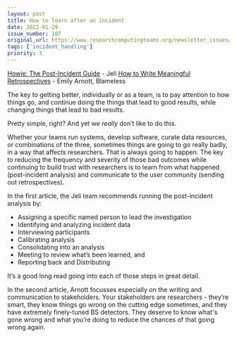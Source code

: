 ```yaml
---
layout: post
title: How to learn after an incident
date: 2022-01-29
issue_number: 107
original_url: https://www.researchcomputingteams.org/newsletter_issues/0107
tags: ['incident_handling']
priority: 3
---
```


<!-- markdownlint-disable MD033 -->
<!-- markdownlint-disable MD041 -->
<!-- markdownlint-disable MD049 -->

[Howie: The Post-Incident Guide](https://www.jeli.io/howie-the-post-incident-guide/) - Jeli
[How to Write Meaningful Retrospectives](https://www.blameless.com/incident-response/how-to-write-meaningful-retrospectives) - Emily Arnott, Blameless

The key to getting better, individually or as a team, is to pay attention to how things go, and continue doing the things that lead to good results, while changing things that lead to bad results.

Pretty simple, right?  And yet we *really* don’t like to do this.

Whether your teams run systems, develop software, curate data resources, or combinations of the three, sometimes things are going to go really badly, in a way that affects researchers.  That is always going to happen.  The key to reducing the frequency and severity of those bad outcomes while continuing to build trust with researchers is to learn from what happened (post-incident analysis) and communicate to the user community (sending out retrospectives).

In the first article, the Jeli team recommends running the post-incident analysis by:

- Assigning a specific named person to lead the investigation
- Identifying and analyzing incident data
- Interviewing participants
- Calibrating analysis
- Consolidating into an analysis
- Meeting to review what’s been learned, and
- Reporting back and Distributing

It’s a good long read going into each of those steps in great detail.

In the second article, Arnott focusses especially on the writing and communication to stakeholders.  Your stakeholders are researchers - they’re smart, they know things go wrong on the cutting edge sometimes, and they have extremely finely-tuned BS detectors.  They deserve to know what's gone wrong and what you’re doing to reduce the chances of that going wrong again.

